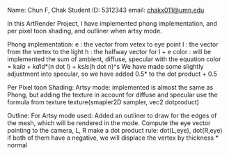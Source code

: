 Name: Chun F, Chak
Student ID: 5312343
email: chakx011@umn.edu

In this ArtRender Project, I have implemented phong implementation, and per pixel toon shading, and outliner when artsy mode.

Phong implementation:
    e : the vector from vetex to eye point
    l : the vector from the vertex to the light
    h : the halfway vector for l + e
    color : will be implemented the sum of ambient, diffuse, specular with the equation
    color = ka*Ia + kd*Id*(n dot l) + ks*Is*(h dot n)^s
    We have made some slightly adjustment into specular, so we have added 0.5* to the dot product + 0.5

Per Pixel toon Shading:
Artsy mode:
implemented is almost the same as Phong, but adding the texture in account for diffuse and specular
    use the formula from texture
    texture(smapler2D sampler, vec2 dotproduct)

Outline:
For Artsy mode used:
Added an outliner to draw for the edges of the mesh, which will be rendered in the mode.
Compute the eye vector pointing to the camera, L, R
make a dot product rule: dot(L,eye), dot(R,eye)
if both of them have a negative, we will displace the vertex by thickness * normal

